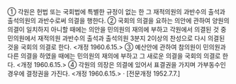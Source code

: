 ① 각원은 헌법 또는 국회법에 특별한 규정이 없는 한 그 재적의원의 과반수의 출석과 출석의원의 과반수로써 의결을 행한다.
② 국회의 의결을 요하는 의안에 관하여 양원의 의결이 일치하지 아니할 때에는 의안을 민의원의 재의에 부하고 각원에서 의결된 것 중 민의원에서 재적의원 과반수의 출석과 출석의원 3분지 2이상의 찬성으로 다시 의결된 것을 국회의 의결로 한다. <개정 1960.6.15.>
③ 예산안에 관하여 참의원이 민의원과 다른 의결을 하였을 때에는 민의원의 재의에 부하고 그 새로운 의결을 국회의 의결로 한다. <개정 1960.6.15.>
④ 각원의 의장은 의결에 있어서 표결권을 가지며 가부동수인 경우에 결정권을 가진다. <개정 1960.6.15.>
· [전문개정 1952.7.7.]
